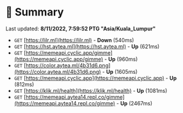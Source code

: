 # 📖 Summary
Last updated: **8/11/2022, 7:59:52 PTG "Asia/Kuala_Lumpur"**

- `GET` [https://lilr.ml](https://lilr.ml) - **Down** (540ms)
- `GET` [https://hst.aytea.ml](https://hst.aytea.ml) - **Up** (621ms)
- `GET` [https://memeapi.cyclic.app/gimme](https://memeapi.cyclic.app/gimme) - **Up** (960ms)
- `GET` [https://color.aytea.ml/4b31d6.png](https://color.aytea.ml/4b31d6.png) - **Up** (1605ms)
- `GET` [https://memeapi.cyclic.app](https://memeapi.cyclic.app) - **Up** (812ms)
- `GET` [https://klik.ml/health](https://klik.ml/health) - **Up** (1081ms)
- `GET` [https://memeapi.aytea14.repl.co/gimme](https://memeapi.aytea14.repl.co/gimme) - **Up** (2467ms)
